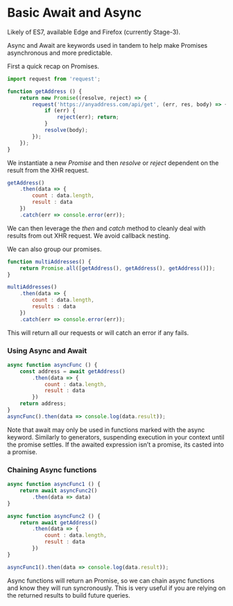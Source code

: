 # Basic Await and Async

Likely of ES7, available Edge and Firefox (currently Stage-3).

Async and Await are keywords used in tandem to help make Promises asynchronous and more predictable.

First a quick recap on Promises.

```javascript
import request from 'request';

function getAddress () {
    return new Promise((resolve, reject) => {
        request('https://anyaddress.com/api/get', (err, res, body) => {
            if (err) {
                reject(err); return;
            }
            resolve(body);
        });
    });
}
```

We instantiate a new *Promise* and then *resolve* or *reject* dependent on the result from the XHR request.

```javascript
getAddress()
    .then(data => {
        count : data.length,
        result : data
    })
    .catch(err => console.error(err));
```

We can then leverage the *then* and *catch* method to cleanly deal with results from out XHR request. We avoid callback nesting.

We can also group our promises.

```javascript
function multiAddresses() {
    return Promise.all([getAddress(), getAddress(), getAddress()]);
}

multiAddresses()
    .then(data => {
        count : data.length,
        results : data
    })
    .catch(err => console.error(err));
```

This will return all our requests or will catch an error if any fails.

### Using Async and Await

```javascript
async function asyncFunc () {
    const address = await getAddress()
        .then(data => {
            count : data.length,
            result : data
        })
    return address;
}
asyncFunc().then(data => console.log(data.result));
```

Note that await may only be used in functions marked with the async keyword. Similarly to generators, suspending execution in your context until the promise settles. If the awaited expression isn’t a promise, its casted into a promise.

### Chaining Async functions

```javascript
async function asyncFunc1 () {
    return await asyncFunc2()
        .then(data => data)
}

async function asyncFunc2 () {
    return await getAddress()
        .then(data => {
            count : data.length,
            result : data
        })
}

asyncFunc1().then(data => console.log(data.result));
```

Async functions will return an Promise, so we can chain async functions and know they will run syncronously. This is very useful if you are relying on the returned results to build future queries.
